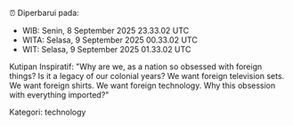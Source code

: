 ⏰ Diperbarui pada:
- WIB: Senin, 8 September 2025 23.33.02 UTC
- WITA: Selasa, 9 September 2025 00.33.02 UTC
- WIT: Selasa, 9 September 2025 01.33.02 UTC

Kutipan Inspiratif:
"Why are we, as a nation so obsessed with foreign things? Is it a legacy of our colonial years? We want foreign television sets. We want foreign shirts. We want foreign technology. Why this obsession with everything imported?"


Kategori: technology

